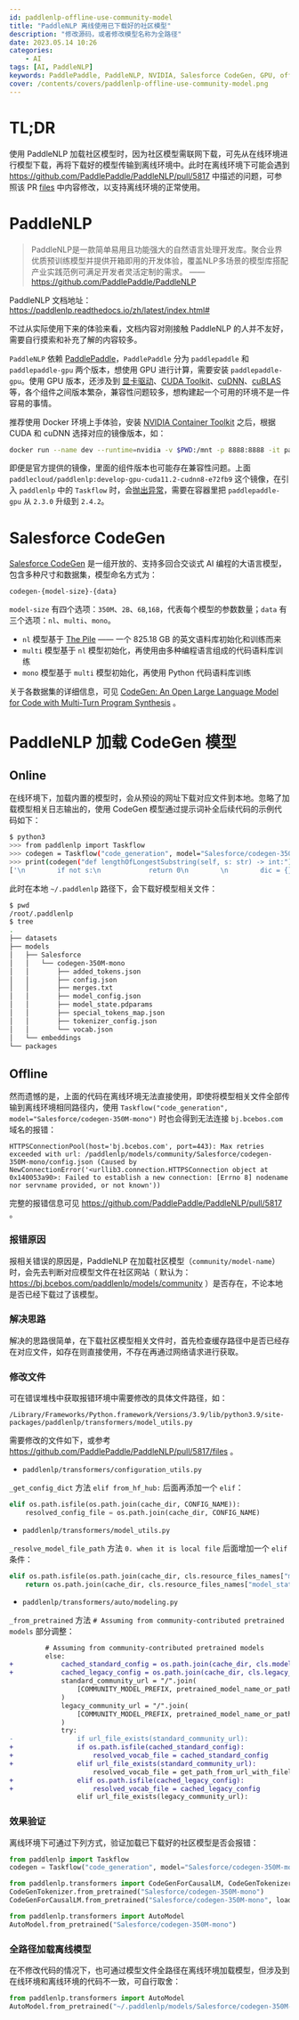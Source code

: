 ```yaml
---
id: paddlenlp-offline-use-community-model
title: "PaddleNLP 离线使用已下载好的社区模型"
description: "修改源码，或者修改模型名称为全路径"
date: 2023.05.14 10:26
categories:
    - AI
tags: [AI, PaddleNLP]
keywords: PaddlePaddle, PaddleNLP, NVIDIA, Salesforce CodeGen, GPU, offline
cover: /contents/covers/paddlenlp-offline-use-community-model.png
---
```


# TL;DR

使用 PaddleNLP 加载社区模型时，因为社区模型需联网下载，可先从在线环境进行模型下载，再将下载好的模型传输到离线环境中。此时在离线环境下可能会遇到 https://github.com/PaddlePaddle/PaddleNLP/pull/5817 中描述的问题，可参照该 PR [files](https://github.com/PaddlePaddle/PaddleNLP/pull/5817/files) 中内容修改，以支持离线环境的正常使用。

# PaddleNLP

> PaddleNLP是一款简单易用且功能强大的自然语言处理开发库。聚合业界优质预训练模型并提供开箱即用的开发体验，覆盖NLP多场景的模型库搭配产业实践范例可满足开发者灵活定制的需求。 —— https://github.com/PaddlePaddle/PaddleNLP

PaddleNLP 文档地址：https://paddlenlp.readthedocs.io/zh/latest/index.html# 

不过从实际使用下来的体验来看，文档内容对刚接触 PaddleNLP 的人并不友好，需要自行摸索和补充了解的内容较多。

`PaddleNLP` 依赖 [PaddlePaddle](https://github.com/paddlepaddle/paddle)，`PaddlePaddle` 分为 `paddlepaddle` 和 `paddlepaddle-gpu` 两个版本，想使用 GPU 进行计算，需要安装 `paddlepaddle-gpu`。使用 GPU 版本，还涉及到 [显卡驱动](https://www.nvidia.cn/Download/index.aspx?lang=cn)、[CUDA Toolkit](https://developer.nvidia.com/cuda-downloads)、[cuDNN](https://developer.nvidia.cn/zh-cn/cudnn)、[cuBLAS](https://developer.nvidia.com/zh-cn/cublas) 等，各个组件之间版本繁杂，兼容性问题较多，想构建起一个可用的环境不是一件容易的事情。

推荐使用 Docker 环境上手体验，安装 [NVIDIA Container Toolkit](https://github.com/NVIDIA/nvidia-docker) 之后，根据 CUDA 和 cuDNN 选择对应的镜像版本，如：

```bash
docker run --name dev --runtime=nvidia -v $PWD:/mnt -p 8888:8888 -it paddlecloud/paddlenlp:develop-gpu-cuda11.2-cudnn8-e72fb9 /bin/bash
```

即便是官方提供的镜像，里面的组件版本也可能存在兼容性问题。上面 `paddlecloud/paddlenlp:develop-gpu-cuda11.2-cudnn8-e72fb9` 这个镜像，在引入 `paddlenlp` 中的 `Taskflow` 时，会[抛出异常](https://github.com/PaddlePaddle/PaddleNLP/issues/5495#issuecomment-1517138237)，需要在容器里把 `paddlepaddle-gpu` 从 `2.3.0` 升级到 `2.4.2`。

# Salesforce CodeGen

[Salesforce CodeGen](https://github.com/salesforce/CodeGen) 是一组开放的、支持多回合交谈式 AI 编程的大语言模型，包含多种尺寸和数据集，模型命名方式为：

`codegen-{model-size}-{data}`

`model-size` 有四个选项：`350M`、`2B`、`6B`,`16B`，代表每个模型的参数数量；`data` 有三个选项：`nl`、`multi`、`mono`。

- `nl` 模型基于 [The Pile](https://github.com/EleutherAI/the-pile) —— 一个 825.18 GB 的英文语料库初始化和训练而来
- `multi` 模型基于 `nl` 模型初始化，再使用由多种编程语言组成的代码语料库训练
- `mono` 模型基于 `multi` 模型初始化，再使用 Python 代码语料库训练

关于各数据集的详细信息，可见 [CodeGen: An Open Large Language Model for Code with Multi-Turn Program Synthesis](https://arxiv.org/pdf/2203.13474.pdf) 。

# PaddleNLP 加载 CodeGen 模型

## Online

在线环境下，加载内置的模型时，会从预设的网址下载对应文件到本地。忽略了加载模型相关日志输出的，使用 CodeGen 模型通过提示词补全后续代码的示例代码如下：

```bash
$ python3
>>> from paddlenlp import Taskflow
>>> codegen = Taskflow("code_generation", model="Salesforce/codegen-350M-mono",decode_strategy="greedy_search", repetition_penalty=1.0)
>>> print(codegen("def lengthOfLongestSubstring(self, s: str) -> int:"))
['\n        if not s:\n            return 0\n        \n        dic = {}\n        max_len = 0\n        \n        for i in range(len(s)):\n         if s[i] in dic:\n                dic[s[i]] += 1\n                if dic[s[i]] > max_len:\n                    max_len = dic[s[i]]\n            else:\n                dic[s[i]] = 1\n        \n        return max_len']
```

此时在本地 `~/.paddlenlp` 路径下，会下载好模型相关文件：

```bash
$ pwd
/root/.paddlenlp
$ tree
.
├── datasets
├── models
│   ├── Salesforce
│   │   └── codegen-350M-mono
│   │       ├── added_tokens.json
│   │       ├── config.json
│   │       ├── merges.txt
│   │       ├── model_config.json
│   │       ├── model_state.pdparams
│   │       ├── special_tokens_map.json
│   │       ├── tokenizer_config.json
│   │       └── vocab.json
│   └── embeddings
└── packages
```

## Offline

然而遗憾的是，上面的代码在离线环境无法直接使用，即使将模型相关文件全部传输到离线环境相同路径内，使用 `Taskflow("code_generation", model="Salesforce/codegen-350M-mono")` 时也会得到无法连接 `bj.bcebos.com` 域名的报错：

```log
HTTPSConnectionPool(host='bj.bcebos.com', port=443): Max retries exceeded with url: /paddlenlp/models/community/Salesforce/codegen-350M-mono/config.json (Caused by NewConnectionError('<urllib3.connection.HTTPSConnection object at 0x140053a90>: Failed to establish a new connection: [Errno 8] nodename nor servname provided, or not known'))
```

完整的报错信息可见 https://github.com/PaddlePaddle/PaddleNLP/pull/5817 。

### 报错原因

报相关错误的原因是，PaddleNLP 在加载社区模型（`community/model-name`）时，会先去判断对应模型文件在社区网站（ 默认为：https://bj.bcebos.com/paddlenlp/models/community ）是否存在，不论本地是否已经下载过了该模型。

### 解决思路

解决的思路很简单，在下载社区模型相关文件时，首先检查缓存路径中是否已经存在对应文件，如存在则直接使用，不存在再通过网络请求进行获取。

### 修改文件

可在错误堆栈中获取报错环境中需要修改的具体文件路径，如：

```path
/Library/Frameworks/Python.framework/Versions/3.9/lib/python3.9/site-packages/paddlenlp/transformers/model_utils.py
```

需要修改的文件如下，或参考 https://github.com/PaddlePaddle/PaddleNLP/pull/5817/files 。

- `paddlenlp/transformers/configuration_utils.py`

`_get_config_dict` 方法 `elif from_hf_hub:` 后面再添加一个 `elif`：

```python
elif os.path.isfile(os.path.join(cache_dir, CONFIG_NAME)):
    resolved_config_file = os.path.join(cache_dir, CONFIG_NAME)
```

- `paddlenlp/transformers/model_utils.py`

`_resolve_model_file_path` 方法 `0. when it is local file` 后面增加一个 `elif` 条件：

```python
elif os.path.isfile(os.path.join(cache_dir, cls.resource_files_names["model_state"])):
    return os.path.join(cache_dir, cls.resource_files_names["model_state"])
```

- `paddlenlp/transformers/auto/modeling.py`

`_from_pretrained` 方法 `# Assuming from community-contributed pretrained models` 部分调整：

```diff
         # Assuming from community-contributed pretrained models
         else:
+            cached_standard_config = os.path.join(cache_dir, cls.model_config_file)
+            cached_legacy_config = os.path.join(cache_dir, cls.legacy_model_config_file)
             standard_community_url = "/".join(
                 [COMMUNITY_MODEL_PREFIX, pretrained_model_name_or_path, cls.model_config_file]
             )
             legacy_community_url = "/".join(
                 [COMMUNITY_MODEL_PREFIX, pretrained_model_name_or_path, cls.legacy_model_config_file]
             )
             try:
-                if url_file_exists(standard_community_url):
+                if os.path.isfile(cached_standard_config):
+                    resolved_vocab_file = cached_standard_config
+                elif url_file_exists(standard_community_url):
                     resolved_vocab_file = get_path_from_url_with_filelock(standard_community_url, cache_dir)
+                elif os.path.isfile(cached_legacy_config):
+                    resolved_vocab_file = cached_legacy_config
                 elif url_file_exists(legacy_community_url):
```

### 效果验证

离线环境下可通过下列方式，验证加载已下载好的社区模型是否会报错：

```python
from paddlenlp import Taskflow
codegen = Taskflow("code_generation", model="Salesforce/codegen-350M-mono",decode_strategy="greedy_search", repetition_penalty=1.0)
```

```python
from paddlenlp.transformers import CodeGenForCausalLM, CodeGenTokenizer
CodeGenTokenizer.from_pretrained("Salesforce/codegen-350M-mono")
CodeGenForCausalLM.from_pretrained("Salesforce/codegen-350M-mono", load_state_as_np=True)
```

```python
from paddlenlp.transformers import AutoModel
AutoModel.from_pretrained("Salesforce/codegen-350M-mono")
```

### 全路径加载离线模型

在不修改代码的情况下，也可通过模型文件全路径在离线环境加载模型，但涉及到在线环境和离线环境的代码不一致，可自行取舍：

```python
from paddlenlp.transformers import AutoModel
AutoModel.from_pretrained("~/.paddlenlp/models/Salesforce/codegen-350M-mono")
```